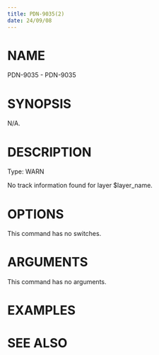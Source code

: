 ```yaml
---
title: PDN-9035(2)
date: 24/09/08
---
```


# NAME

PDN-9035 - PDN-9035

# SYNOPSIS

N/A.

# DESCRIPTION

Type: WARN

No track information found for layer $layer_name.

# OPTIONS

This command has no switches.

# ARGUMENTS

This command has no arguments.

# EXAMPLES

# SEE ALSO
